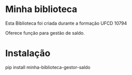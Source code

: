 # Minha biblioteca

Esta Biblioteca foi criada durante a formação UFCD 10794

Oferece função para gestão de saldo.

# Instalação

pip install minha-biblioteca-gestor-saldo